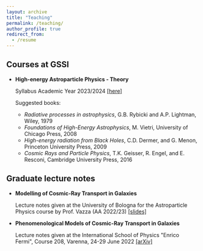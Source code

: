 ```yaml
---
layout: archive
title: "Teaching"
permalink: /teaching/
author_profile: true
redirect_from:
  - /resume
---
```


## Courses at GSSI ##

+ **High-energy Astroparticle Physics - Theory**

    Syllabus Academic Year 2023/2024 [[here]](/teaching/2023-hea)

    Suggested books:
    
    + *Radiative processes in astrophysics*, G.B. Rybicki and A.P. Lightman, Wiley, 1979 
    + *Foundations of High-Energy Astrophysics*, M. Vietri, University of Chicago Press, 2008
    + *High-energy radiation from Black Holes*, C.D. Dermer, and G. Menon, Princeton University Press, 2009 
    + *Cosmic Rays and Particle Physics*, T.K. Geisser, R. Engel, and E. Resconi, Cambridge University Press, 2016
    
## Graduate lecture notes ##

+ **Modelling of Cosmic-Ray Transport in Galaxies**

    Lecture notes given at the University of Bologna for the Astroparticle Physics course by Prof. Vazza (AA 2022/23) 
    [[slides]](https://zenodo.org/record/7970901)

+ **Phenomenological Models of Cosmic-Ray Transport in Galaxies**

    Lecture notes given at the International School of Physics "Enrico Fermi", Course 208, Varenna, 24-29 June 2022
    [[arXiv]](https://arxiv.org/abs/2309.00298)

